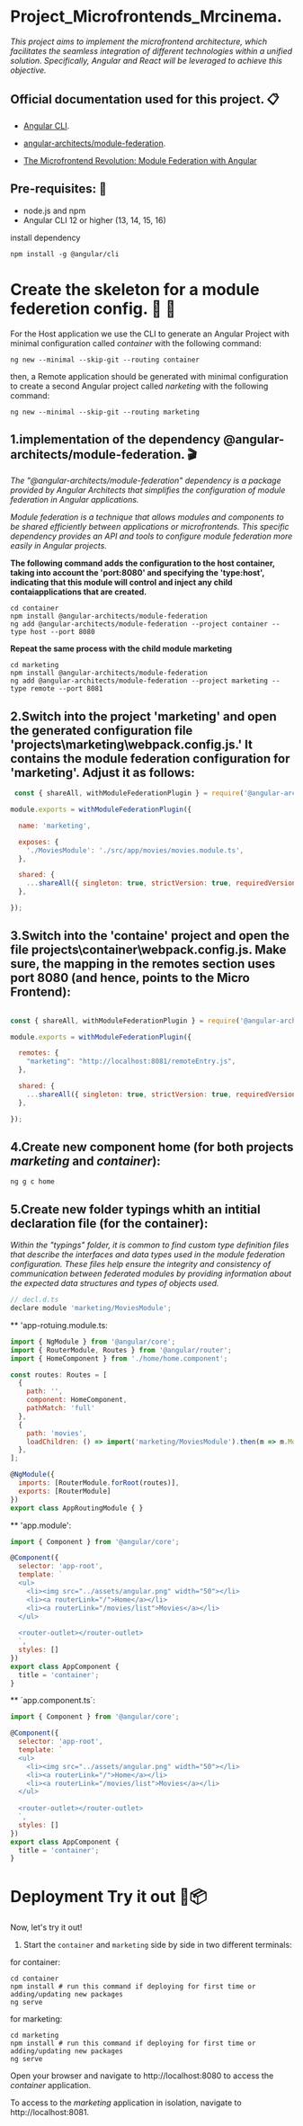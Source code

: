 # Project_Microfrontends_Mrcinema. 

_This project aims to implement the microfrontend architecture, which facilitates the seamless integration of different technologies within a unified solution. Specifically, Angular and React will be leveraged to achieve this objective._

## Official documentation used for this project. 📋 

* [Angular CLI](https://angular.io/cli).
+ [angular-architects/module-federation](https://www.npmjs.com/package/@angular-architects/module-federation).
- [The Microfrontend Revolution: Module Federation with Angular](https://www-angulararchitects-io.translate.goog/aktuelles/the-microfrontend-revolution-part-2-module-federation-with-angular/?_x_tr_sl=auto&_x_tr_tl=en&_x_tr_hl=es-419)

## Pre-requisites: 🤌
- node.js and npm 
- Angular CLI 12 or higher (13, 14, 15, 16)

install dependency

```
npm install -g @angular/cli
```
# Create the skeleton for a module federetion config.  	🦴 	🦴 

For the Host application we use the CLI to generate an Angular Project with minimal configuration called _container_ with the following command:

```
ng new --minimal --skip-git --routing container
```

then, a Remote application should be generated with minimal configuration to create a second Angular project called _narketing_ with the following command: 

```
ng new --minimal --skip-git --routing marketing
```
## 1.implementation of the dependency @angular-architects/module-federation. 🎬

_The "@angular-architects/module-federation" dependency is a package provided by Angular Architects that simplifies the configuration of module federation in Angular applications._

_Module federation is a technique that allows modules and components to be shared efficiently between applications or microfrontends. This specific dependency provides an API and tools to configure module federation more easily in Angular projects._


**The following command adds the configuration to the host container, taking into account the 'port:8080' and specifying the 'type:host', indicating that this module will control and inject any child contaiapplications that are created.**

```
cd container
npm install @angular-architects/module-federation
ng add @angular-architects/module-federation --project container --type host --port 8080
```

**Repeat the same process with the child module marketing**

```
cd marketing
npm install @angular-architects/module-federation
ng add @angular-architects/module-federation --project marketing --type remote --port 8081
```

## 2.Switch into the project 'marketing' and open the generated configuration file 'projects\marketing\webpack.config.js.' It contains the module federation configuration for 'marketing'. Adjust it as follows:

```javascript
 const { shareAll, withModuleFederationPlugin } = require('@angular-architects/module-federation/webpack');

module.exports = withModuleFederationPlugin({

  name: 'marketing',

  exposes: {
    './MoviesModule': './src/app/movies/movies.module.ts',
  },

  shared: {
    ...shareAll({ singleton: true, strictVersion: true, requiredVersion: 'auto' }),
  },

});
```
## 3.Switch into the 'containe' project and open the file projects\container\webpack.config.js. Make sure, the mapping in the remotes section uses port 8080 (and hence, points to the Micro Frontend):

```javascript

const { shareAll, withModuleFederationPlugin } = require('@angular-architects/module-federation/webpack');

module.exports = withModuleFederationPlugin({

  remotes: {
    "marketing": "http://localhost:8081/remoteEntry.js",    
  },

  shared: {
    ...shareAll({ singleton: true, strictVersion: true, requiredVersion: 'auto' }),
  },

});
```
## 4.Create new component home (for both projects _marketing_ and _container_):

```
ng g c home
```

## 5.Create new folder typings whith an intitial declaration file (for the container): 
_Within the "typings" folder, it is common to find custom type definition files that describe the interfaces and data types used in the module federation configuration. These files help ensure the integrity and consistency of communication between federated modules by providing information about the expected data structures and types of objects used._

```javascript
// decl.d.ts
declare module 'marketing/MoviesModule';
```

** 'app-rotuing.module.ts:

```javascript
import { NgModule } from '@angular/core';
import { RouterModule, Routes } from '@angular/router';
import { HomeComponent } from './home/home.component';

const routes: Routes = [
  {
    path: '',
    component: HomeComponent,
    pathMatch: 'full'
  },
  {
    path: 'movies',
    loadChildren: () => import('marketing/MoviesModule').then(m => m.MoviesModule)
  },
];

@NgModule({
  imports: [RouterModule.forRoot(routes)],
  exports: [RouterModule]
})
export class AppRoutingModule { }
```

** 'app.module':

```javascript
import { Component } from '@angular/core';

@Component({
  selector: 'app-root',
  template: `
  <ul>
    <li><img src="../assets/angular.png" width="50"></li>
    <li><a routerLink="/">Home</a></li>
    <li><a routerLink="/movies/list">Movies</a></li>
  </ul>
  
  <router-outlet></router-outlet>
  `,
  styles: []
})
export class AppComponent {
  title = 'container';
}
```

** ´app.component.ts´:

```javascript
import { Component } from '@angular/core';

@Component({
  selector: 'app-root',
  template: `
  <ul>
    <li><img src="../assets/angular.png" width="50"></li>
    <li><a routerLink="/">Home</a></li>
    <li><a routerLink="/movies/list">Movies</a></li>
  </ul>
  
  <router-outlet></router-outlet>
  `,
  styles: []
})
export class AppComponent {
  title = 'container';
}
```

# Deployment Try it out 🥽📦

Now, let's try it out!

1. Start the `container` and `marketing` side by side in two different terminals:
  
for container:

```
cd container
npm install # run this command if deploying for first time or adding/updating new packages
ng serve 
```

for marketing:

```
cd marketing
npm install # run this command if deploying for first time or adding/updating new packages
ng serve
```

Open your browser and navigate to http://localhost:8080 to access the _container_ application.

To access to the _marketing_ application in isolation, navigate to http://localhost:8081.